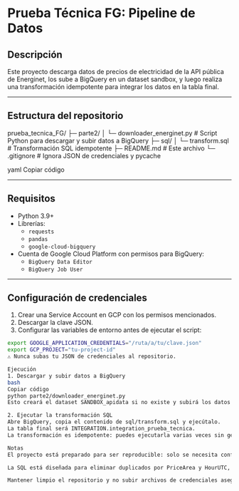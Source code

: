 # Prueba Técnica FG: Pipeline de Datos

## Descripción
Este proyecto descarga datos de precios de electricidad de la API pública de Energinet, los sube a BigQuery en un dataset sandbox, y luego realiza una transformación idempotente para integrar los datos en la tabla final.

---

## Estructura del repositorio

prueba_tecnica_FG/
├─ parte2/
│ └─ downloader_energinet.py # Script Python para descargar y subir datos a BigQuery
├─ sql/
│ └─ transform.sql # Transformación SQL idempotente
├─ README.md # Este archivo
└─ .gitignore # Ignora JSON de credenciales y pycache

yaml
Copiar código

---

## Requisitos

- Python 3.9+  
- Librerías:
  - `requests`
  - `pandas`
  - `google-cloud-bigquery`  
- Cuenta de Google Cloud Platform con permisos para BigQuery:
  - `BigQuery Data Editor`
  - `BigQuery Job User`

---

## Configuración de credenciales

1. Crear una Service Account en GCP con los permisos mencionados.  
2. Descargar la clave JSON.  
3. Configurar las variables de entorno antes de ejecutar el script:

```bash
export GOOGLE_APPLICATION_CREDENTIALS="/ruta/a/tu/clave.json"
export GCP_PROJECT="tu-project-id"
⚠️ Nunca subas tu JSON de credenciales al repositorio.

Ejecución
1. Descargar y subir datos a BigQuery
bash
Copiar código
python parte2/downloader_energinet.py
Esto creará el dataset SANDBOX_apidata si no existe y subirá los datos descargados.

2. Ejecutar la transformación SQL
Abre BigQuery, copia el contenido de sql/transform.sql y ejecútalo.
La tabla final será INTEGRATION.integration_prueba_tecnica.
La transformación es idempotente: puedes ejecutarla varias veces sin generar duplicados.

Notas
El proyecto está preparado para ser reproducible: solo se necesita configurar la cuenta de servicio y las variables de entorno.

La SQL está diseñada para eliminar duplicados por PriceArea y HourUTC, tomando siempre el registro más reciente.

Mantener limpio el repositorio y no subir archivos de credenciales asegura seguridad y facilidad de revisión.# prueba_tecnica_FG
